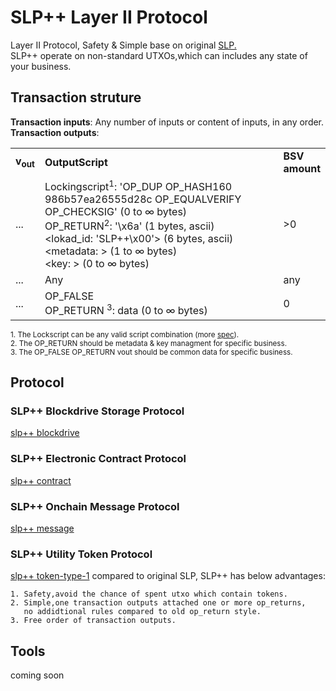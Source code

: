 # SLP++ Layer II Protocol
Layer II Protocol, Safety & Simple base on original  [SLP.](https://github.com/simpleledger/slp-specifications)  
SLP++ operate on non-standard UTXOs,which can includes any state of your business.      
## Transaction struture

**Transaction inputs**: Any number of inputs or content of inputs, in any order.  
**Transaction outputs**:
<table>
<tr>
  <td><b>v<sub>out</sub></b></td>
  <td><b>OutputScript </b></td>
  <td><b>BSV<br/>amount</b></td>
</tr>
  <tr>
    <td>...</td>
   <td>
   Lockingscript<sup>1</sup>: 'OP_DUP OP_HASH160 986b57ea26555d28c OP_EQUALVERIFY OP_CHECKSIG' (0 to ∞ bytes)<br/>   
   OP_RETURN<sup>2</sup>: '\x6a' (1 bytes, ascii)<br/>
   &lt;lokad_id: 'SLP++\x00'&gt; (6 bytes, ascii)<br/>
   &lt;metadata: &gt; (1 to ∞ bytes)<br/>
   &lt;key: &gt; (0 to ∞ bytes)<br/>
   </td>
    <td>>0</td>
  </tr>
  
  <tr>
    <td>...</td>
    <td>Any</td>
    <td>any</td>
  </tr>
  
  <tr>
    <td>...</td>
    <td>
    OP_FALSE <br>
    OP_RETURN <sup>3</sup>: data (0 to  ∞ bytes)</td>
    <td>0</td>
  </tr>
 
</table>

<sup>1. The Lockscript can be any valid script combination (more [spec](https://github.com/bitcoin-sv-specs/protocol/blob/master/updates/genesis-spec.md)). </sup>   
<sup>2. The OP_RETURN should be metadata & key managment for  specific business. </sup>   
<sup>3. The OP_FALSE OP_RETURN vout should be common data for  specific business. </sup>   


## Protocol

### SLP++ Blockdrive Storage  Protocol
[slp++ blockdrive](./slppp-blockdrive.md)

### SLP++ Electronic Contract Protocol
[slp++ contract](./slppp-contract.md)

### SLP++ Onchain Message Protocol
[slp++ message](./slppp-message.md)

### SLP++ Utility Token Protocol
[slp++ token-type-1](./slppp-token-type-1.md) compared to original SLP, SLP++ has below advantages:
```
1. Safety,avoid the chance of spent utxo which contain tokens.
2. Simple,one transaction outputs attached one or more op_returns, 
   no addidtional rules compared to old op_return style.
3. Free order of transaction outputs.
```


## Tools  
coming soon  